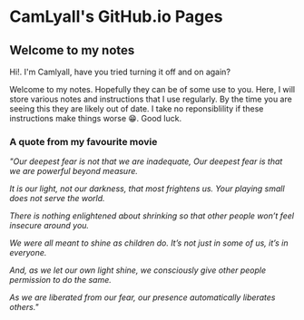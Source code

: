 # CamLyall's GitHub.io Pages

## Welcome to my notes

Hi!. I'm Camlyall, have you tried turning it off and on again?

Welcome to my notes. Hopefully they can be of some use to you. Here, I will store various notes and instructions that I use regularly. By the time you are seeing this they are likely out of date. I take no reponsiblility if these instructions make things worse 😁. Good luck.

### A quote from my favourite movie
*"Our deepest fear is not that we are inadequate,
Our deepest fear is that we are powerful beyond measure.*

*It is our light, not our darkness, that most frightens us.
Your playing small does not serve the world.*

*There is nothing enlightened about shrinking
so that other people won’t feel insecure around you.*

*We were all meant to shine as children do.
It’s not just in some of us, it’s in everyone.*

*And, as we let our own light shine, we consciously give
other people permission to do the same.*

*As we are liberated from our fear,
our presence automatically liberates others."*
